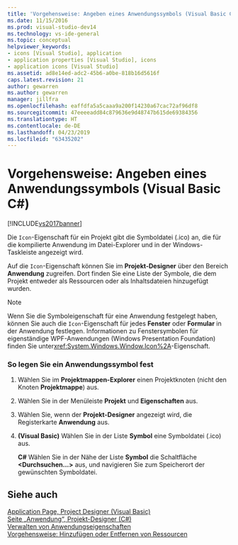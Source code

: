```yaml
---
title: 'Vorgehensweise: Angeben eines Anwendungssymbols (Visual Basic C#) | Microsoft-Dokumentation'
ms.date: 11/15/2016
ms.prod: visual-studio-dev14
ms.technology: vs-ide-general
ms.topic: conceptual
helpviewer_keywords:
- icons [Visual Studio], application
- application properties [Visual Studio], icons
- application icons [Visual Studio]
ms.assetid: ad8e14ed-adc2-45b6-a0be-818b16d5616f
caps.latest.revision: 21
author: gewarren
ms.author: gewarren
manager: jillfra
ms.openlocfilehash: eaffdfa5a5caaa9a200f14230a67cac72af96df8
ms.sourcegitcommit: 47eeeeadd84c879636e9d48747b615de69384356
ms.translationtype: HT
ms.contentlocale: de-DE
ms.lasthandoff: 04/23/2019
ms.locfileid: "63435202"
---
```

# <a name="how-to-specify-an-application-icon-visual-basic-c"></a>Vorgehensweise: Angeben eines Anwendungssymbols (Visual Basic C#)
[!INCLUDE[vs2017banner](../includes/vs2017banner.md)]

Die `Icon`-Eigenschaft für ein Projekt gibt die Symboldatei (.ico) an, die für die kompilierte Anwendung im Datei-Explorer und in der Windows-Taskleiste angezeigt wird.  
  
 Auf die `Icon`-Eigenschaft können Sie im **Projekt-Designer** über den Bereich **Anwendung** zugreifen. Dort finden Sie eine Liste der Symbole, die dem Projekt entweder als Ressourcen oder als Inhaltsdateien hinzugefügt wurden.  
  
> [!NOTE]
> Wenn Sie die Symboleigenschaft für eine Anwendung festgelegt haben, können Sie auch die `Icon`-Eigenschaft für jedes **Fenster** oder **Formular** in der Anwendung festlegen. Informationen zu Fenstersymbolen für eigenständige WPF-Anwendungen (Windows Presentation Foundation) finden Sie unter<xref:System.Windows.Window.Icon%2A>-Eigenschaft.  
  
### <a name="to-specify-an-application-icon"></a>So legen Sie ein Anwendungssymbol fest  
  
1. Wählen Sie im **Projektmappen-Explorer** einen Projektknoten (nicht den Knoten **Projektmappe**) aus.  
  
2. Wählen Sie in der Menüleiste **Projekt** und **Eigenschaften** aus.  
  
3. Wählen Sie, wenn der **Projekt-Designer** angezeigt wird, die Registerkarte **Anwendung** aus.  
  
4. **(Visual Basic)** Wählen Sie in der Liste **Symbol** eine Symboldatei (.ico) aus.  
  
     **C#** Wählen Sie in der Nähe der Liste **Symbol** die Schaltfläche **\<Durchsuchen...>** aus, und navigieren Sie zum Speicherort der gewünschten Symboldatei.  
  
## <a name="see-also"></a>Siehe auch  
 [Application Page, Project Designer (Visual Basic)](../ide/reference/application-page-project-designer-visual-basic.md)   
 [Seite „Anwendung“, Projekt-Designer (C#)](../ide/reference/application-page-project-designer-csharp.md)   
 [Verwalten von Anwendungseigenschaften](../ide/application-properties.md)  
 [Vorgehensweise: Hinzufügen oder Entfernen von Ressourcen](http://msdn.microsoft.com/7b77bc06-3952-4799-b029-def3f8f7f88d)
